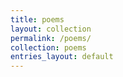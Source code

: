 ```yaml
---
title: poems
layout: collection
permalink: /poems/
collection: poems
entries_layout: default
---
```


